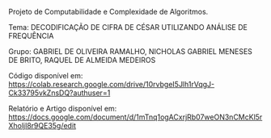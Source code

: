 Projeto de Computabilidade e Complexidade de Algoritmos.

Tema: DECODIFICAÇÃO DE CIFRA DE CÉSAR UTILIZANDO ANÁLISE DE FREQUÊNCIA

Grupo: 
GABRIEL DE OLIVEIRA RAMALHO,
NICHOLAS GABRIEL MENESES DE BRITO,
RAQUEL DE ALMEIDA MEDEIROS

Código disponível em: https://colab.research.google.com/drive/10rvbgeI5Jlh1rVqgJ-Ck33795vkZnsDQ?authuser=1

Relatório e Artigo disponível em: https://docs.google.com/document/d/1mTnq1ogACxrjRb07weON3nCMcKl5rXholjl8r9QE35g/edit

